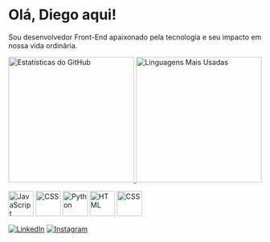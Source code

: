 # Olá, Diego aqui!

Sou desenvolvedor Front-End apaixonado pela tecnologia e seu impacto em nossa vida ordinária. 

<a href="https://github.com/seu-usuario" target="_blank">
  <img src="https://github-readme-stats.vercel.app/api?username=diego-cavalcantii&show_icons=true&theme=radical" alt="Estatísticas do GitHub" style="width: 250px; height: auto;" />
</a>
<a href="https://github.com/seu-usuario" target="_blank">
  <img src="https://github-readme-stats.vercel.app/api/top-langs/?username=diego-cavalcantii&layout=compact&theme=radical" alt="Linguagens Mais Usadas" style="width: 250px; height: auto;" />
</a>



<p>
  <img src="https://cdn-icons-png.flaticon.com/512/5968/5968292.png" alt="JavaScript" width="50" height="50"/>
  <img src="https://cdn1.iconfinder.com/data/icons/programing-development-8/24/react_logo-512.png" alt="CSS" width="50" height="50"/>
  <img src="https://cdn.icon-icons.com/icons2/112/PNG/512/python_18894.png" alt="Python" width="50" height="50"/>
  <img src="https://cdn-icons-png.flaticon.com/512/226/226777.png" alt="HTML" width="50" height="50"/>
  <img src="https://cdn.iconscout.com/icon/free/png-256/free-laravel-2038872-1720085.png" alt="CSS" width="50" height="50"/>
</p>

[![LinkedIn](https://img.shields.io/badge/LinkedIn-0A66C2?style=for-the-badge&logo=linkedin&logoColor=white)](https://www.linkedin.com/in/diego-silva-cavalcanti-a8b2b91a4/)
[![Instagram](https://img.shields.io/badge/Instagram-E4405F?style=for-the-badge&logo=instagram&logoColor=white)](https://www.instagram.com/diiego_cavalcanti/)
